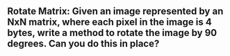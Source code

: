 ## Rotate Matrix: Given an image represented by an NxN matrix, where each pixel in the image is 4 bytes, write a method to rotate the image by 90 degrees. Can you do this in place? 
